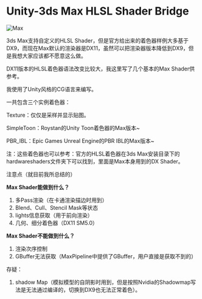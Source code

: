 # Unity-3ds Max HLSL Shader Bridge

![Max](Max.gif)



3ds Max支持自定义的HLSL Shader，但是官方给出来的着色器样例大多基于DX9，而现在Max默认的渲染器是DX11，虽然可以把渲染器版本降低到DX9，但是我想大家应该都不愿意这么做。

DX11版本的HLSL着色器语法改变比较大，我这里写了几个基本的Max Shader供参考。

我使用了Unity风格的CG语言来编写。



一共包含三个实例着色器：

Texture：仅仅是采样并显示贴图。

SimpleToon：Roystan的Unity Toon着色器的Max版本~

PBR_IBL：Epic Games Unreal Engine的PBR IBL的Max版本~



注：这些着色器也可以参考：官方的HLSL着色器在3ds Max安装目录下的 hardwareshaders文件夹下可以找到，里面是Max本身用到的DX Shader。 



注意点（就目前我所总结的）

**Max Shader能做到什么？**

1. 多Pass渲染（在卡通渲染描边时用到）
2. Blend、Cull、Stencil Mask等状态
3. lights信息获取（用于前向渲染）
4. 几何、细分着色器（DX11 SM5.0）

**Max Shader不能做到什么？**

1. 渲染次序控制
2. GBuffer无法获取（MaxPipeline中提供了GBuffer，用户直接是获取不到的）

存疑：

1. shadow Map（模拟模型的自阴影时用到，但是按照Nvidia的Shadowmap写法是无法通过编译的，切换到DX9也无法正常着色）。